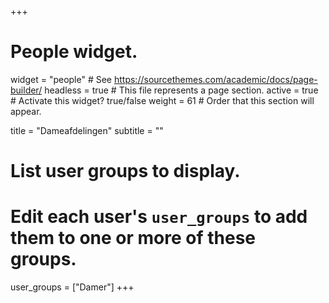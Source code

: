 +++
# People widget.
widget = "people"  # See https://sourcethemes.com/academic/docs/page-builder/
headless = true  # This file represents a page section.
active = true  # Activate this widget? true/false
weight = 61  # Order that this section will appear.

title = "Dameafdelingen"
subtitle = ""

# List user groups to display.
#   Edit each user's `user_groups` to add them to one or more of these groups.
user_groups = ["Damer"]
+++

